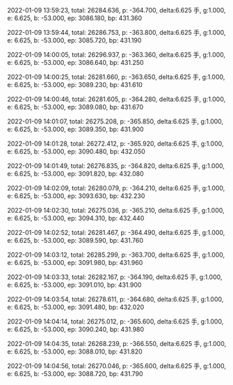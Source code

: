 2022-01-09 13:59:23, total: 26284.636, p: -364.700, delta:6.625 手, g:1.000, e: 6.625, b: -53.000, ep: 3086.180, bp: 431.360

2022-01-09 13:59:44, total: 26286.753, p: -363.800, delta:6.625 手, g:1.000, e: 6.625, b: -53.000, ep: 3085.720, bp: 431.190

2022-01-09 14:00:05, total: 26296.937, p: -363.360, delta:6.625 手, g:1.000, e: 6.625, b: -53.000, ep: 3086.640, bp: 431.250

2022-01-09 14:00:25, total: 26281.660, p: -363.650, delta:6.625 手, g:1.000, e: 6.625, b: -53.000, ep: 3089.230, bp: 431.610

2022-01-09 14:00:46, total: 26281.605, p: -364.280, delta:6.625 手, g:1.000, e: 6.625, b: -53.000, ep: 3089.080, bp: 431.670

2022-01-09 14:01:07, total: 26275.208, p: -365.850, delta:6.625 手, g:1.000, e: 6.625, b: -53.000, ep: 3089.350, bp: 431.900

2022-01-09 14:01:28, total: 26272.412, p: -365.920, delta:6.625 手, g:1.000, e: 6.625, b: -53.000, ep: 3090.480, bp: 432.050

2022-01-09 14:01:49, total: 26276.835, p: -364.820, delta:6.625 手, g:1.000, e: 6.625, b: -53.000, ep: 3091.820, bp: 432.080

2022-01-09 14:02:09, total: 26280.079, p: -364.210, delta:6.625 手, g:1.000, e: 6.625, b: -53.000, ep: 3093.630, bp: 432.230

2022-01-09 14:02:30, total: 26275.036, p: -365.210, delta:6.625 手, g:1.000, e: 6.625, b: -53.000, ep: 3094.310, bp: 432.440

2022-01-09 14:02:52, total: 26281.467, p: -364.490, delta:6.625 手, g:1.000, e: 6.625, b: -53.000, ep: 3089.590, bp: 431.760

2022-01-09 14:03:12, total: 26285.299, p: -363.700, delta:6.625 手, g:1.000, e: 6.625, b: -53.000, ep: 3091.980, bp: 431.960

2022-01-09 14:03:33, total: 26282.167, p: -364.190, delta:6.625 手, g:1.000, e: 6.625, b: -53.000, ep: 3091.010, bp: 431.900

2022-01-09 14:03:54, total: 26278.611, p: -364.680, delta:6.625 手, g:1.000, e: 6.625, b: -53.000, ep: 3091.480, bp: 432.020

2022-01-09 14:04:14, total: 26275.012, p: -365.600, delta:6.625 手, g:1.000, e: 6.625, b: -53.000, ep: 3090.240, bp: 431.980

2022-01-09 14:04:35, total: 26268.239, p: -366.550, delta:6.625 手, g:1.000, e: 6.625, b: -53.000, ep: 3088.010, bp: 431.820

2022-01-09 14:04:56, total: 26270.046, p: -365.600, delta:6.625 手, g:1.000, e: 6.625, b: -53.000, ep: 3088.720, bp: 431.790